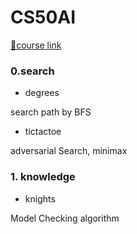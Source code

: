 # CS50AI

[🤍course link](https://cs50.harvard.edu/ai/2024/)


### 0.search
- degrees   

search path by BFS 

- tictactoe    

adversarial Search, minimax

### 1. knowledge
- knights

Model Checking algorithm